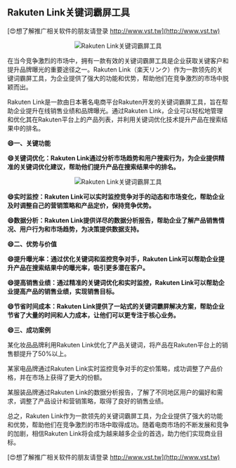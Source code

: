 ## **Rakuten Link关键词霸屏工具**

[😍想了解推广相关软件的朋友请登录 http://www.vst.tw](http://www.vst.tw)

 <center><img src="https://vst.tw/MP4/tuiguang/png/3.png" alt="Rakuten Link关键词霸屏工具"></center>

在当今竞争激烈的市场中，拥有一款有效的关键词霸屏工具是企业获取关键客户和提升品牌曝光的重要途径之一。Rakuten Link（楽天リンク）作为一款领先的关键词霸屏工具，为企业提供了强大的功能和优势，帮助他们在竞争激烈的市场中脱颖而出。

Rakuten Link是一款由日本著名电商平台Rakuten开发的关键词霸屏工具，旨在帮助企业提升在线销售业绩和品牌曝光。通过Rakuten Link，企业可以轻松地管理和优化其在Rakuten平台上的产品列表，并利用关键词优化技术提升产品在搜索结果中的排名。

**😄一、关键功能**

**😄关键词优化：Rakuten Link通过分析市场趋势和用户搜索行为，为企业提供精准的关键词优化建议，帮助他们提升产品在搜索结果中的排名。**

 <center><img src="https://vst.tw/MP4/tuiguang/png/0.png" alt="Rakuten Link关键词霸屏工具"></center>

**😄实时监控：Rakuten Link可以实时监控竞争对手的动态和市场变化，帮助企业及时调整自己的营销策略和产品定价，保持竞争优势。**

**😄数据分析：Rakuten Link提供详尽的数据分析报告，帮助企业了解产品销售情况、用户行为和市场趋势，为决策提供数据支持。**

**😄二、优势与价值**

**😄提升曝光率：通过优化关键词和监控竞争对手，Rakuten Link可以帮助企业提升产品在搜索结果中的曝光率，吸引更多潜在客户。**

**😄提高销售业绩：通过精准的关键词优化和实时监控，Rakuten Link可以帮助企业提高产品的销售业绩，实现销售目标。**

**😄节省时间成本：Rakuten Link提供了一站式的关键词霸屏解决方案，帮助企业节省了大量的时间和人力成本，让他们可以更专注于核心业务。**

**😄三、成功案例**

某化妆品品牌利用Rakuten Link优化了产品关键词，将产品在Rakuten平台上的销售额提升了50%以上。

某家电品牌通过Rakuten Link实时监控竞争对手的定价策略，成功调整了产品价格，并在市场上获得了更大的份额。

某服装品牌通过Rakuten Link的数据分析报告，了解了不同地区用户的偏好和需求，调整了产品设计和营销策略，取得了良好的销售业绩。

总之，Rakuten Link作为一款领先的关键词霸屏工具，为企业提供了强大的功能和优势，帮助他们在竞争激烈的市场中取得成功。随着电商市场的不断发展和竞争的加剧，相信Rakuten Link将会成为越来越多企业的首选，助力他们实现商业目标。

[😍想了解推广相关软件的朋友请登录 http://www.vst.tw](http://www.vst.tw)



